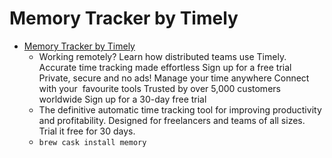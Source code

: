 # Memory Tracker by Timely
- [Memory Tracker by Timely](https://memory.ai/timely/)
  -  Working remotely? Learn how distributed teams use Timely. Accurate time tracking made effortless Sign up for a free trial Private, secure and no ads! Manage your time anywhere Connect with your  favourite tools Trusted by over 5,000 customers worldwide Sign up for a 30-day free trial
  - The definitive automatic time tracking tool for improving productivity and profitability. Designed for freelancers and teams of all sizes. Trial it free for 30 days.
  - `brew cask install memory`
